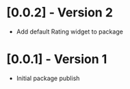 # [0.0.2] - Version 2
* Add default Rating widget to package

# [0.0.1] - Version 1
* Initial package publish

